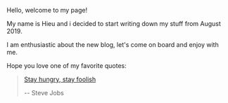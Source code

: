 <!-- ---
title: Home Page
subtitle: Why you'd want to go on a date with me
comments: false
meta: "false" #Do not display tags or categories
--- -->

Hello, welcome to my page! 

My name is Hieu and i decided to start writing down my stuff from August 2019.

I am enthusiastic about the new blog, let's come on board and enjoy with me. 

Hope you love one of my favorite quotes:

> [Stay hungry, stay foolish][1]
>
> -- Steve Jobs

[1]: https://www.youtube.com/watch?v=UF8uR6Z6KLc